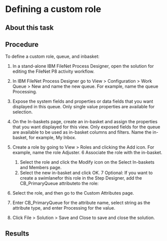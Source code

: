 # Defining a custom role

## About this task

## Procedure

To define a custom role, queue, and inbasket:

1. In a stand-alone IBM
FileNet Process Designer, open the solution for
editing the FileNet P8 activity workflow.
2. In IBM
FileNet Process Designer go
to View > Configuration > Work Queue > New and name the new queue.
For example,
name the queue Processing.
3. Expose the system fields and properties or data fields
that you want displayed in this queue.
Only single value
properties are available for selection.
4. On the In-baskets page, create an in-basket and assign the properties that you want
displayed for this view.
Only exposed fields for the queue are available to be used as in-basket columns and
filters.
Name the in-basket, for example, My Inbox.
5. Create a role by going to View > Roles and clicking the Add icon.
For example, name the role Adjuster.
6 Associate the role with the in-basket.
    1. Select the role and click the Modify icon
on the Select In-baskets and Members page.
    2. Select the new in-basket and click OK.
7 Optional: If you want to create a swimlanefor this role in the Step Designer, add the CB\_PrimaryQueue attributeto the role:

1. Select the role, and then go to the Custom Attributes
page.
2. Enter CB\_PrimaryQueue for the
attribute name, select string as the attribute
type, and enter Processing for the value.
8. Click File > Solution > Save and Close to save and close
the solution.

## Results